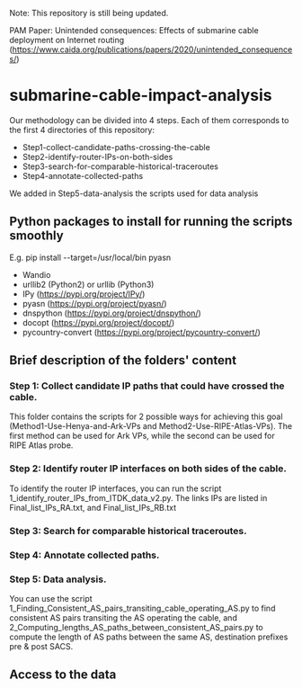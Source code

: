 Note: This repository is still being updated. 

PAM Paper: Unintended consequences: Effects of submarine cable deployment on Internet routing (https://www.caida.org/publications/papers/2020/unintended_consequences/)

# submarine-cable-impact-analysis

Our methodology can be divided into 4 steps. Each of them corresponds to the first 4 directories of this repository:  
* Step1-collect-candidate-paths-crossing-the-cable
* Step2-identify-router-IPs-on-both-sides
* Step3-search-for-comparable-historical-traceroutes
* Step4-annotate-collected-paths

We added in Step5-data-analysis the scripts used for data analysis

## Python packages to install for running the scripts smoothly
E.g. pip install --target=/usr/local/bin pyasn
* Wandio
* urllib2 (Python2) or urllib (Python3)
* IPy (https://pypi.org/project/IPy/)
* pyasn (https://pypi.org/project/pyasn/)
* dnspython (https://pypi.org/project/dnspython/)
* docopt (https://pypi.org/project/docopt/) 
* pycountry-convert (https://pypi.org/project/pycountry-convert/)
 
## Brief description of the folders' content   
### Step 1: Collect candidate IP paths that could have crossed the cable.
This folder contains the scripts for 2 possible ways for achieving this goal (Method1-Use-Henya-and-Ark-VPs and Method2-Use-RIPE-Atlas-VPs). The first method can be used for Ark VPs, while the second can be used for RIPE Atlas probe. 

### Step 2: Identify router IP interfaces on both sides of the cable.
To identify the router IP interfaces, you can run the script 1_identify_router_IPs_from_ITDK_data_v2.py. The links IPs are listed in Final_list_IPs_RA.txt, and Final_list_IPs_RB.txt

### Step 3: Search for comparable historical traceroutes.



### Step 4: Annotate collected paths.


### Step 5: Data analysis.
You can use the script 1_Finding_Consistent_AS_pairs_transiting_cable_operating_AS.py to find consistent AS pairs transiting the AS operating the cable, and 2_Computing_lengths_AS_paths_between_consistent_AS_pairs.py to compute the length of AS paths between the same AS, destination prefixes pre & post SACS.

## Access to the data
